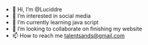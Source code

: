 - 👋 Hi, I’m @Luciddre
- 👀 I’m interested in social media
- 🌱 I’m currently learning java script
- 💞️ I’m looking to collaborate on finishing my website
- 📫 How to reach me talentsands@gmail.com

<!---
Luciddre/Luciddre is a ✨ special ✨ repository because its `README.md` (this file) appears on your GitHub profile.
You can click the Preview link to take a look at your changes.
--->
